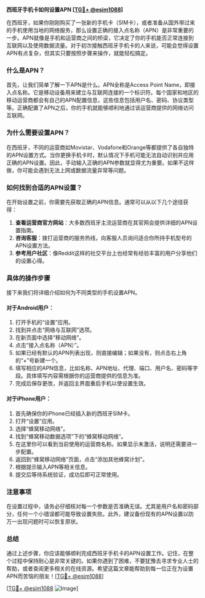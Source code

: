 **西班牙手机卡如何设置APN [[TG💪+ @esim1088](https://t.me/s/esim1088)]**

在西班牙，如果你刚刚购买了一张新的手机卡（SIM卡），或者准备从国外带过来的手机使用当地的网络服务，那么设置正确的接入点名称（APN）是非常重要的一步。APN就像是手机和运营商之间的桥梁，它决定了你的手机能否正常连接到互联网以及使用数据流量。对于初次接触西班牙手机卡的人来说，可能会觉得设置APN有点复杂，但其实只要按照步骤来操作，就能轻松搞定。

### 什么是APN？

首先，让我们简单了解一下APN是什么。APN全称是Access Point Name，即接入点名称。它是移动设备用来建立与互联网连接的一个标识符。每个国家和地区的移动运营商都会有自己的APN配置信息，这些信息包括用户名、密码、协议类型等。正确配置了APN之后，你的手机就能够顺利地通过该运营商提供的网络访问互联网。

### 为什么需要设置APN？

在西班牙，不同的运营商如Movistar、Vodafone和Orange等都提供了各自独特的APN设置方式。当你更换手机卡时，默认情况下手机可能无法自动识别并应用正确的APN设置。因此，手动输入正确的APN参数就显得尤为重要。如果不这样做，你可能会遇到无法上网或数据流量异常等问题。

### 如何找到合适的APN设置？

在开始设置之前，你需要先获取正确的APN信息。通常可以从以下几个途径获得：
1. **查看运营商官方网站**：大多数西班牙主流运营商在其官网会提供详细的APN设置指南。
2. **咨询客服**：拨打运营商的服务热线，向客服人员询问适合你所持手机型号的APN设置方法。
3. **参考用户社区**：像Reddit这样的社交平台上也经常有经验丰富的用户分享他们的设置心得。

### 具体的操作步骤

接下来我们将详细介绍如何为不同类型的手机设置APN。

#### 对于Android用户：

1. 打开手机的“设置”应用。
2. 找到并点击“网络与互联网”选项。
3. 在新页面中选择“移动网络”。
4. 点击“接入点名称（APN）”。
5. 如果已经有默认的APN列表出现，则直接编辑；如果没有，则点击右上角的“+”号新建一个。
6. 填写相应的APN信息，比如名称、APN地址、代理、端口、用户名、密码等字段。具体填写内容需根据你的运营商提供的信息为准。
7. 完成后保存更改，并返回主界面重启手机以使设置生效。

#### 对于iPhone用户：

1. 首先确保你的iPhone已经插入新的西班牙SIM卡。
2. 打开“设置”应用。
3. 选择“蜂窝移动网络”。
4. 找到“蜂窝移动数据选项”下的“蜂窝移动网络”。
5. 在这里你可以看到当前使用的运营商名称。如果显示未激活，说明还需要进一步配置。
6. 返回到“蜂窝移动网络”页面，点击“添加其他蜂窝计划”。
7. 根据提示输入APN等相关信息。
8. 提交后等待系统验证，成功后即可正常使用。

### 注意事项

在设置过程中，请务必仔细核对每一个参数是否准确无误。尤其是用户名和密码部分，任何一个小错误都可能导致设置失败。此外，建议备份现有的APN设置以防万一出现问题时可以恢复原状。

### 总结

通过上述步骤，你应该能够顺利完成西班牙手机卡的APN设置工作。记住，在整个过程中保持耐心是非常关键的。如果你遇到了困难，不要犹豫去寻求专业人士的帮助，或者查阅更多相关的在线资源。希望这篇文章能帮助到每一位正在为设置APN而苦恼的朋友！[[TG💪+ @esim1088](https://t.me/s/esim1088)]

[[TG💪+ @esim1088](https://t.me/s/esim1088) ![Image](https://i.postimg.cc/4NQfJmqS/Snipaste-2025-05-13-00-14-12.png)]